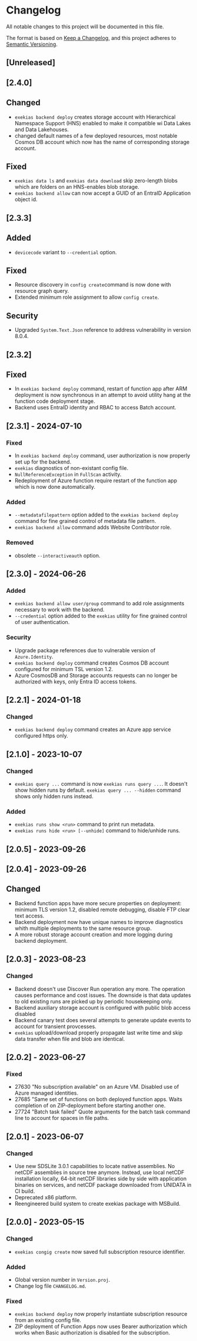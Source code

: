 # Changelog

All notable changes to this project will be documented in this file.

The format is based on [Keep a Changelog](https://keepachangelog.com/en/1.0.0/),
and this project adheres to [Semantic Versioning](https://semver.org/spec/v2.0.0.html).

## [Unreleased]
## [2.4.0]

## Changed
- `exekias backend deploy` creates storage account with Hierarchical Namespace Support (HNS) enabled to make it compatible wi Data Lakes and Data Lakehouses.
- changed default names of a few deployed resources, most notable Cosmos DB account which now has the name of corresponding storage account.

## Fixed
- `exekias data ls` and `exekias data download` skip zero-length blobs which are folders on an HNS-enables blob storage.
- `exekias backend allow` can now accept a GUID of an EntraID Application object id.

## [2.3.3]

## Added
- `devicecode` variant to `--credential` option.

## Fixed
- Resource discovery in `config create`command is now done with resource graph query.
- Extended minimum role assignment to allow `config create`.

## Security
- Upgraded `System.Text.Json` reference to address vulnerability in version 8.0.4.

## [2.3.2]

## Fixed
- In `exekias backend deploy` command, restart of function app after ARM deployment is now synchronous
  in an attempt to avoid utility hang at the function code deployment stage.
- Backend uses EntraID identity and RBAC to access Batch account.

## [2.3.1] - 2024-07-10

### Fixed
- In `exekias backend deploy` command, user authorization is now properly set up for the backend.
- `exekias` diagnostics of non-existant config file.
- `NullReferenceException` in `FullScan` activity.
- Redeployment of Azure function require restart of the function app which is now done automatically.

### Added
- `--metadatafilepattern` option added to the `exekias backend deploy` command for fine grained control of metadata file pattern.
- `exekias backend allow` command adds Website Contributor role.

### Removed
- obsolete `--interactiveauth` option.


## [2.3.0] - 2024-06-26

### Added
- `exekias backend allow user/group` command to add role assignments necessary to work with the backend.
- `--credential` option added to the `exekias` utility for fine grained control of user authentication.

### Security
- Upgrade package references due to vulnerable version of `Azure.Identity`.
- `exekias backend deploy` command creates Cosmos DB account configured for minimum TSL version 1.2.
- Azure CosmosDB and Storage accounts requests can no longer be authorized with keys, only Entra ID access tokens.


## [2.2.1] - 2024-01-18

### Changed
- `exekias backend deploy` command creates an Azure app service configured https only.

## [2.1.0] - 2023-10-07

### Changed
- `exekias query ...` command is now `exekias runs query ...`.
  It doesn't show hidden runs by default.
  `exekias query ... --hidden` command shows only hidden runs instead.

### Added
- `exekias runs show <run>` command to print run metadata.
- `exekias runs hide <run> [--unhide]` command to hide/unhide runs.


## [2.0.5] - 2023-09-26
## [2.0.4] - 2023-09-26

## Changed
- Backend function apps have more secure properties on deployment: minimum TLS version 1.2, disabled remote debugging, disable FTP clear text access.
- Backend deployment now have unique names to improve diagnostics whith multiple deployments to the same resource group.
- A more robust storage account creation and more logging during backend deployment.

## [2.0.3] - 2023-08-23

### Changed
- Backend doesn't use Discover Run operation any more. The operation causes performance and cost issues.
  The downside is that data updates to old existing runs are picked up by periodic housekeeping only.
- Backend auxiliary storage account is configured with public blob access disabled
- Backend canary test does several attempts to generate update events to account for transient provcesses.
- `exekias` upload/download properly propagate last write time and skip data transfer when
  file and blob are identical.

## [2.0.2] - 2023-06-27

### Fixed
- 27630 "No subscription available" on an Azure VM. Disabled use of Azure managed identities.
- 27685 "Same set of functions on both deployed function apps. Waits completion of on ZIP-deployment before starting another one.
- 27724 "Batch task failed" Quote arguments for the batch task command line to account for spaces in file paths.

## [2.0.1] - 2023-06-07

### Changed
- Use new SDSLite 3.0.1 capabilities to locate native assemblies.
  No netCDF assemblies in source tree anymore. Instead, use local netCDF installation locally,
  64-bit netCDF libraries side by side with application binaries on services,
  and netCDF package downloaded from UNIDATA in CI build.
- Deprecated x86 platform.
- Reengineered build system to create exekias package with MSBuild.

## [2.0.0] - 2023-05-15

### Changed
- `exekias congig create` now saved full subscription resource identifier.

### Added
- Global version number in `Version.proj`.
- Change log file `CHANGELOG.md`.

### Fixed
- `exekias backend deploy` now properly instantiate subscription resource from an existing config file.
- ZIP deployment of Function Apps now uses Bearer authorization which works when Basic authorization is disabled for the subscription.
